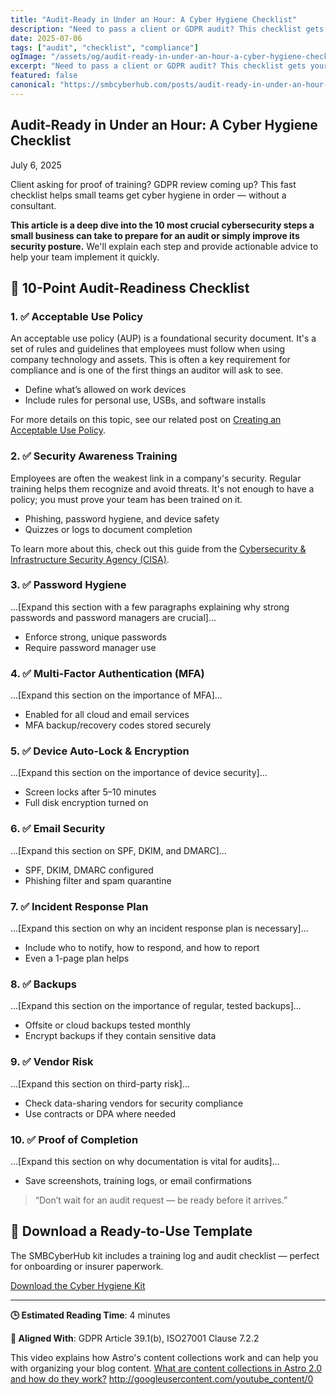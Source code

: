 ```yaml
---
title: "Audit-Ready in Under an Hour: A Cyber Hygiene Checklist"
description: "Need to pass a client or GDPR audit? This checklist gets your team’s cyber hygiene in shape — fast."
date: 2025-07-06
tags: ["audit", "checklist", "compliance"]
ogImage: "/assets/og/audit-ready-in-under-an-hour-a-cyber-hygiene-checklist.png"
excerpt: "Need to pass a client or GDPR audit? This checklist gets your team’s cyber hygiene in shape — fast."
featured: false
canonical: "https://smbcyberhub.com/posts/audit-ready-in-under-an-hour-a-cyber-hygiene-checklist"
---
```


<script type="application/ld+json">
{
  "@context": "https://schema.org",
  "@graph": [
    {
      "@type": "Article",
      "headline": "Audit-Ready in Under an Hour: A Cyber Hygiene Checklist",
      "datePublished": "2025-07-06",
      "author": {
        "@type": "Organization",
        "name": "SMBCyberHub"
      },
      "url": "https://smbcyberhub.com/posts/audit-ready-in-under-an-hour-a-cyber-hygiene-checklist",
      "image": "https://smbcyberhub.com/assets/og/audit-ready-in-under-an-hour-a-cyber-hygiene-checklist.png",
      "description": "Need to pass a client or GDPR audit? This checklist gets your team’s cyber hygiene in shape — fast."
    },
    {
      "@type": "HowTo",
      "name": "Audit-Ready in Under an Hour: A Cyber Hygiene Checklist",
      "description": "A 10-point checklist to help small teams get their cyber hygiene in order for client or GDPR audits.",
      "estimatedCost": {
        "@type": "MonetaryAmount",
        "currency": "USD",
        "value": "0"
      },
      "supply": [
        {
          "@type": "HowToSupply",
          "name": "A computer with internet access"
        },
        {
          "@type": "HowToSupply",
          "name": "An hour of time"
        }
      ],
      "step": [
        {
          "@type": "HowToStep",
          "name": "Implement an Acceptable Use Policy",
          "text": "Define what is allowed on work devices and outline rules for personal use, USBs, and software installs."
        },
        {
          "@type": "HowToStep",
          "name": "Conduct Security Awareness Training",
          "text": "Train employees on phishing, password hygiene, and device safety. Use quizzes or logs to document completion."
        },
        {
          "@type": "HowToStep",
          "name": "Enforce Password Hygiene",
          "text": "Require strong, unique passwords and enforce the use of a password manager across all team members."
        },
        {
          "@type": "HowToStep",
          "@type": "HowToStep",
          "name": "Enable Multi-Factor Authentication (MFA)",
          "text": "Ensure MFA is enabled for all cloud and email services, and securely store MFA backup codes."
        },
        {
          "@type": "HowToStep",
          "name": "Enable Device Auto-Lock & Encryption",
          "text": "Set devices to auto-lock after a short period of inactivity and turn on full disk encryption."
        },
        {
          "@type": "HowToStep",
          "name": "Configure Email Security",
          "text": "Set up SPF, DKIM, and DMARC. Use a phishing filter and a spam quarantine for incoming emails."
        },
        {
          "@type": "HowToStep",
          "name": "Create an Incident Response Plan",
          "text": "Have a simple plan that includes who to notify, how to respond, and how to report a security incident."
        },
        {
          "@type": "HowToStep",
          "name": "Test Backups",
          "text": "Regularly test offsite or cloud backups at least monthly. Encrypt backups containing sensitive data."
        },
        {
          "@type": "HowToStep",
          "name": "Assess Vendor Risk",
          "text": "Check vendors who handle your data for their security compliance and use data processing agreements (DPAs)."
        },
        {
          "@type": "HowToStep",
          "name": "Maintain Proof of Completion",
          "text": "Keep records such as screenshots, training logs, and email confirmations to prove compliance."
        }
      ]
    }
  ]
}
</script>

<article>
  <h1>Audit-Ready in Under an Hour: A Cyber Hygiene Checklist</h1>
  <p class="post-date">July 6, 2025</p>
  <p>Client asking for proof of training? GDPR review coming up? This fast checklist helps small teams get cyber hygiene in order — without a consultant.</p>

  <p><strong>This article is a deep dive into the 10 most crucial cybersecurity steps a small business can take to prepare for an audit or simply improve its security posture.</strong> We'll explain each step and provide actionable advice to help your team implement it quickly.</p>
  
  
  <h2>🧾 10-Point Audit-Readiness Checklist</h2>

  <h3>1. ✅ Acceptable Use Policy</h3>
  <p>An acceptable use policy (AUP) is a foundational security document. It's a set of rules and guidelines that employees must follow when using company technology and assets. This is often a key requirement for compliance and is one of the first things an auditor will ask to see.</p>
  <ul>
    <li>Define what’s allowed on work devices</li>
    <li>Include rules for personal use, USBs, and software installs</li>
  </ul>
  <p>For more details on this topic, see our related post on <a href="/posts/acceptable-use-policy-for-small-business">Creating an Acceptable Use Policy</a>. </p>

  <h3>2. ✅ Security Awareness Training</h3>
  <p>Employees are often the weakest link in a company's security. Regular training helps them recognize and avoid threats. It's not enough to have a policy; you must prove your team has been trained on it.</p>
  <ul>
    <li>Phishing, password hygiene, and device safety</li>
    <li>Quizzes or logs to document completion</li>
  </ul>
  <p>To learn more about this, check out this guide from the <a href="https://www.cisa.gov/cybersecurity-awareness-month">Cybersecurity & Infrastructure Security Agency (CISA)</a>.</p>

  <h3>3. ✅ Password Hygiene</h3>
  <p>...[Expand this section with a few paragraphs explaining why strong passwords and password managers are crucial]...</p>
  <ul>
    <li>Enforce strong, unique passwords</li>
    <li>Require password manager use</li>
  </ul>

  <h3>4. ✅ Multi-Factor Authentication (MFA)</h3>
  <p>...[Expand this section on the importance of MFA]...</p>
  <ul>
    <li>Enabled for all cloud and email services</li>
    <li>MFA backup/recovery codes stored securely</li>
  </ul>

  <h3>5. ✅ Device Auto-Lock & Encryption</h3>
  <p>...[Expand this section on the importance of device security]...</p>
  <ul>
    <li>Screen locks after 5–10 minutes</li>
    <li>Full disk encryption turned on</li>
  </ul>

  <h3>6. ✅ Email Security</h3>
  <p>...[Expand this section on SPF, DKIM, and DMARC]...</p>
  <ul>
    <li>SPF, DKIM, DMARC configured</li>
    <li>Phishing filter and spam quarantine</li>
  </ul>

  <h3>7. ✅ Incident Response Plan</h3>
  <p>...[Expand this section on why an incident response plan is necessary]...</p>
  <ul>
    <li>Include who to notify, how to respond, and how to report</li>
    <li>Even a 1-page plan helps</li>
  </ul>

  <h3>8. ✅ Backups</h3>
  <p>...[Expand this section on the importance of regular, tested backups]...</p>
  <ul>
    <li>Offsite or cloud backups tested monthly</li>
    <li>Encrypt backups if they contain sensitive data</li>
  </ul>

  <h3>9. ✅ Vendor Risk</h3>
  <p>...[Expand this section on third-party risk]...</p>
  <ul>
    <li>Check data-sharing vendors for security compliance</li>
    <li>Use contracts or DPA where needed</li>
  </ul>

  <h3>10. ✅ Proof of Completion</h3>
  <p>...[Expand this section on why documentation is vital for audits]...</p>
  <ul>
    <li>Save screenshots, training logs, or email confirmations</li>
  </ul>

  <blockquote>“Don’t wait for an audit request — be ready before it arrives.”</blockquote>

  <h2>🚀 Download a Ready-to-Use Template</h2>
  <p>The SMBCyberHub kit includes a training log and audit checklist — perfect for onboarding or insurer paperwork.</p>
  <a href="/kits/smb-cyber-hygiene-kit" class="cta-button">Download the Cyber Hygiene Kit</a>

  ---

  <p><strong>🕒 Estimated Reading Time</strong>: 4 minutes</p>
  <p><strong>🔐 Aligned With</strong>: GDPR Article 39.1(b), ISO27001 Clause 7.2.2</p>

</article>

This video explains how Astro's content collections work and can help you with organizing your blog content. [What are content collections in Astro 2.0 and how do they work?](https://www.youtube.com/watch?v=FS96vvn-W44)
http://googleusercontent.com/youtube_content/0
